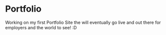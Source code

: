 # Portfolio

Working on my first Portfolio Site the will eventually go live and out there for employers and the world to see! :D
